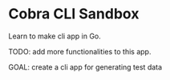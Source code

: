 # Cobra CLI Sandbox

Learn to make cli app in Go.

TODO: add more functionalities to this app.

GOAL: create a cli app for generating test data
